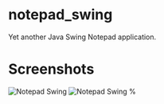 # notepad_swing
Yet another Java Swing Notepad application.

# Screenshots
![Notepad Swing](http://i.imgur.com/504kLYS.png)
![Notepad Swing %](http://i.imgur.com/8IS3WxN.png)
